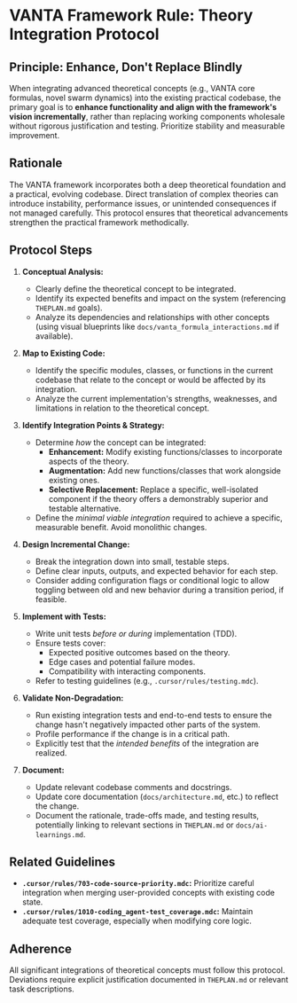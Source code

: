 # VANTA Framework Rule: Theory Integration Protocol

## Principle: Enhance, Don\'t Replace Blindly

When integrating advanced theoretical concepts (e.g., VANTA core formulas, novel swarm dynamics) into the existing practical codebase, the primary goal is to **enhance functionality and align with the framework\'s vision incrementally**, rather than replacing working components wholesale without rigorous justification and testing. Prioritize stability and measurable improvement.

## Rationale

The VANTA framework incorporates both a deep theoretical foundation and a practical, evolving codebase. Direct translation of complex theories can introduce instability, performance issues, or unintended consequences if not managed carefully. This protocol ensures that theoretical advancements strengthen the practical framework methodically.

## Protocol Steps

1.  **Conceptual Analysis:**
    *   Clearly define the theoretical concept to be integrated.
    *   Identify its expected benefits and impact on the system (referencing `THEPLAN.md` goals).
    *   Analyze its dependencies and relationships with other concepts (using visual blueprints like `docs/vanta_formula_interactions.md` if available).

2.  **Map to Existing Code:**
    *   Identify the specific modules, classes, or functions in the current codebase that relate to the concept or would be affected by its integration.
    *   Analyze the current implementation's strengths, weaknesses, and limitations in relation to the theoretical concept.

3.  **Identify Integration Points & Strategy:**
    *   Determine *how* the concept can be integrated:
        *   **Enhancement:** Modify existing functions/classes to incorporate aspects of the theory.
        *   **Augmentation:** Add new functions/classes that work alongside existing ones.
        *   **Selective Replacement:** Replace a specific, well-isolated component if the theory offers a demonstrably superior and testable alternative.
    *   Define the *minimal viable integration* required to achieve a specific, measurable benefit. Avoid monolithic changes.

4.  **Design Incremental Change:**
    *   Break the integration down into small, testable steps.
    *   Define clear inputs, outputs, and expected behavior for each step.
    *   Consider adding configuration flags or conditional logic to allow toggling between old and new behavior during a transition period, if feasible.

5.  **Implement with Tests:**
    *   Write unit tests *before or during* implementation (TDD).
    *   Ensure tests cover:
        *   Expected positive outcomes based on the theory.
        *   Edge cases and potential failure modes.
        *   Compatibility with interacting components.
    *   Refer to testing guidelines (e.g., `.cursor/rules/testing.mdc`).

6.  **Validate Non-Degradation:**
    *   Run existing integration tests and end-to-end tests to ensure the change hasn't negatively impacted other parts of the system.
    *   Profile performance if the change is in a critical path.
    *   Explicitly test that the *intended benefits* of the integration are realized.

7.  **Document:**
    *   Update relevant codebase comments and docstrings.
    *   Update core documentation (`docs/architecture.md`, etc.) to reflect the change.
    *   Document the rationale, trade-offs made, and testing results, potentially linking to relevant sections in `THEPLAN.md` or `docs/ai-learnings.md`.

## Related Guidelines

*   **`.cursor/rules/703-code-source-priority.mdc`:** Prioritize careful integration when merging user-provided concepts with existing code state.
*   **`.cursor/rules/1010-coding_agent-test_coverage.mdc`:** Maintain adequate test coverage, especially when modifying core logic.

## Adherence

All significant integrations of theoretical concepts must follow this protocol. Deviations require explicit justification documented in `THEPLAN.md` or relevant task descriptions. 
